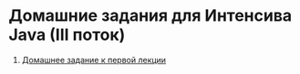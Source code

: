 # Домашние задания для Интенсива Java (III поток)

1. [Домашнее задание к первой лекции](https://github.com/13tom13/coworking-service/pull/2)
